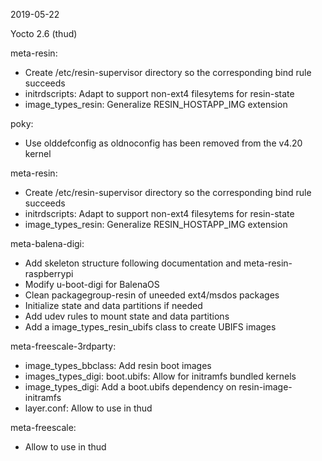 2019-05-22

Yocto 2.6 (thud)

meta-resin:
* Create /etc/resin-supervisor directory so the corresponding bind rule succeeds
* initrdscripts: Adapt to support non-ext4 filesytems for resin-state
* image_types_resin: Generalize RESIN_HOSTAPP_IMG extension

poky:
* Use olddefconfig as oldnoconfig has been removed from the v4.20 kernel

meta-resin:
* Create /etc/resin-supervisor directory so the corresponding bind rule succeeds
* initrdscripts: Adapt to support non-ext4 filesytems for resin-state
* image_types_resin: Generalize RESIN_HOSTAPP_IMG extension

meta-balena-digi:
* Add skeleton structure following documentation and meta-resin-raspberrypi
* Modify u-boot-digi for BalenaOS
* Clean packagegroup-resin of uneeded ext4/msdos packages
* Initialize state and data partitions if needed
* Add udev rules to mount state and data partitions
* Add a image_types_resin_ubifs class to create UBIFS images

meta-freescale-3rdparty:
* image_types_bbclass: Add resin boot images
* images_types_digi: boot.ubifs: Allow for initramfs bundled kernels
* image_types_digi: Add a boot.ubifs dependency on resin-image-initramfs
* layer.conf: Allow to use in thud

meta-freescale:
* Allow to use in thud
